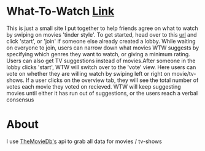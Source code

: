
# What-To-Watch [Link](https://whattowatch.martin-petrov.com)
This is just a small site I put together to help friends agree on what to watch by swiping on
movies 'tinder style'. To get started, head over to this [url](whattowatch.martin-petrov.com) 
and click 'start', or 'join' if someone else already created a lobby. While waiting on everyone
to join, users can narrow down what movies WTW suggests by specifying which genres they want
to watch, or giving a minimum rating. Users can also get TV suggestions instead of movies.After
someone in the lobby clicks 'start', WTW will switch over to the 'vote' view. Here users can 
vote on whether they are willing watch by swiping left or right on movie/tv-shows. If a user 
clicks on the overview tab, they will see the total number of votes each movie they voted on 
recieved. WTW will keep suggesting movies until either it has run out of suggestions, or the
users reach a verbal consensus


# About
I use [TheMovieDb's](https://www.themoviedb.org/) api to grab all data for movies / tv-shows
